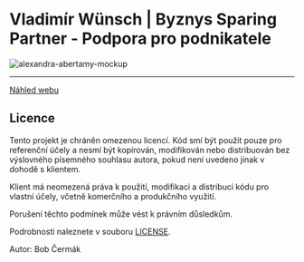 # Vladimír Wünsch | Byznys Sparing Partner - Podpora pro podnikatele

![alexandra-abertamy-mockup](/public/images/original/alexandra-abertamy-mockup.png)

---

[Náhled webu](https://bobcermak.github.io/vladimirwunsch/)

## Licence
Tento projekt je chráněn omezenou licencí. Kód smí být použit pouze pro referenční účely a nesmí být kopírován, modifikován nebo distribuován bez výslovného písemného souhlasu autora, pokud není uvedeno jinak v dohodě s klientem.

Klient má neomezená práva k použití, modifikaci a distribuci kódu pro vlastní účely, včetně komerčního a produkčního využití.

Porušení těchto podmínek může vést k právním důsledkům.


Podrobnosti naleznete v souboru [LICENSE](LICENSE.txt).

Autor: Bob Čermák
